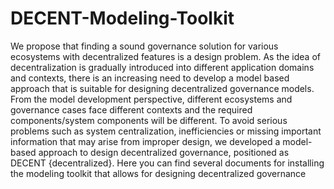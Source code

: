 # DECENT-Modeling-Toolkit
We propose that finding a sound governance solution for various ecosystems with decentralized features
is a design problem. As the idea of decentralization is gradually introduced into different application
domains and contexts, there is an increasing need to develop a model based approach that is suitable
for designing decentralized governance models. From the model development perspective, different
ecosystems and governance cases face different contexts and the required components/system components
will be different. To avoid serious problems such as system centralization, inefficiencies or missing
important information that may arise from improper design, we developed a model-based approach to
design decentralized governance, positioned as DECENT {decentralized}. Here you can find several documents for installing the modeling toolkit 
that allows for designing decentralized governance
